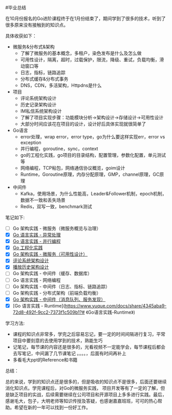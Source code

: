 #毕业总结

在10月份报名的Go进阶课程终于在1月份结束了，期间学到了很多的技术，听到了很多原来没有接触到的知识点。

具体收获如下：

- 微服务&分布式&架构
  - 了解了微服务的基本概念，多租户，染色发布是什么及怎么做
  - 可用性设计，隔离，超时，过载保护，限流，降级、重试，负载均衡，滑动窗口等
  - 日志，指标，链路追踪
  - 分布式缓存&分布式事务
  - DNS，CDN，多活架构，Httpdns是什么
- 项目
  - 评论系统架构设计
  - 历史记录架构设计
  - IM私信系统架构设计
  - 了解了项目实现步骤：功能模块分析->架构设计->存储设计->可用性设计
  - 大部分时间应该花在项目的设计，设计好后具体实现就很简单了
- Go语言
  - error处理，wrap error，error type，go为什么要这样实现err，error vs exception
  - 并行编程，goroutine，sync，context
  - go的工程化实践，go项目的目录结构，配置管理，参数化配置，单元测试等
  - 网络编程，TCP粘包，网络通信协议概览，goim设计
  - Runtime，Goroutine原理，内存分配原理，GMP，channel原理，GC原理
- 中间件
  - Kafka，使用场景，为什么性能高，Leader&Follower机制，epoch机制，数据不一致和丢失场景
  - Redis，双写一致，benchmark测试

笔记如下: 

- [ ] Go 架构实践 - 微服务（微服务概览与治理）
- [x] [Go 语言实践 - 异常处理](https://www.yuque.com/docs/share/30ffe23c-cfbc-4348-b396-e2159124c067?#)
- [x] [Go 语言实践 - 并行编程](https://www.yuque.com/docs/share/f7583c5f-bb39-41a5-8e34-4111dcc44011?#)
- [x] [Go 工程化实践](https://www.yuque.com/docs/share/268542be-9b7a-442c-95e6-3d8d535cd979?#)
- [x] [Go 架构实践 - 微服务（可用性设计）](https://www.yuque.com/docs/share/1dad9950-e5e4-4859-8069-3b33086c1808?#)
- [x] [评论系统架构设计](https://www.yuque.com/docs/share/100d3855-bf24-408f-8f68-4e89dfe6fc68?#)
- [x] [播放历史架构设计](https://www.yuque.com/docs/share/563881ba-ad08-4068-9fb4-8e8fba0b52b7?#)
- [ ] Go 架构实践 - 中间件（缓存、数据库）
- [ ] Go 语言实践 - 网络编程
- [ ] Go 架构实践 - 中间件（日志、指标、链路追踪）
- [ ] Go 架构实践 - 分布式架构（前端负载均衡）
- [x] [Go 架构实践 - 中间件（消息队列、服务发现）](https://www.yuque.com/docs/share/6c829412-1992-47d9-bfa8-aca819afb75e?#)
- [x] [Go 语言实践 - Runtime](https://www.yuque.com/docs/share/4345aba9-72d8-492f-9cc2-7373f1c509b1?# 《Go语言实践-Runtime》)

学习方法:

- 课程的知识点非常多，学完之后容易忘记，要一定的时间间隔进行复习，平常项目中要刻意的去使用学到的技术，熟能生巧
- 记笔记，每节课的内容还是很多的，光看视频不一定能学会，每节课程后都会去写笔记，中间漏了几节课笔记 。。。。，后面有时间再补上
- 多看毛大ppt的Reference和书籍

总结：

总的来说，学到的知识点还是很多的，但是吸收的知识点不是很多，后面还要继续消化知识点。学完课程后，对Go的微服务实践，
项目开发等有了一定的了解，但是缺乏项目的实战，后续需要继续在公司项目和开源项目上多多进行实践。最后，
感谢毛大，包子，大明老师等知识传授及答疑，也感谢嘉嘉班班，可可的热心帮助。希望在新的一年可以找到一份好工作。